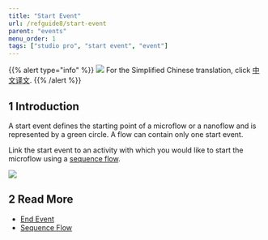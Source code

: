 ```yaml
---
title: "Start Event"
url: /refguide8/start-event
parent: "events"
menu_order: 1
tags: ["studio pro", "start event", "event"]
---
```


{{% alert type="info" %}}
<img src="attachments/chinese-translation/china.png" style="display: inline-block; margin: 0" /> For the Simplified Chinese translation, click [中文译文](https://cdn.mendix.tencent-cloud.com/documentation/refguide8/start-event.pdf).
{{% /alert %}}

## 1 Introduction

A start event defines the starting point of a microflow or a nanoflow and is represented by a green circle. A flow can contain only one start event.

Link the start event to an activity with which you would like to start the microflow using a [sequence flow](sequence-flow).

![](/attachments/refguide8/modeling/application-logic/events/start-event/start-event.png)

## 2 Read More

* [End Event](end-event)
* [Sequence Flow](sequence-flow)